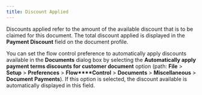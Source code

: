 ```yaml
---
title: Discount Applied
---
```



Discounts applied refer to the amount of the available discount that  is to be claimed for this document. The total discount applied is displayed  in the **Payment Discount** field  on the document profile.


You can set the flow control preference to automatically apply discounts  available in the **Documents** dialog  box by selecting the **Automatically apply 
 payment terms discounts for customer document** option (path: **File** > **Setup**  > **Preferences** > **Flow****Control** > **Documents**  > **Miscellaneous** > **Document** **Payments**).  If this option is selected, the discount available is automatically displayed  in this field.
